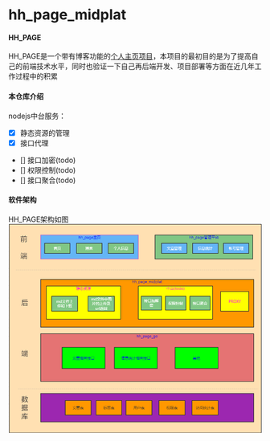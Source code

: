 # hh_page_midplat

#### HH_PAGE
HH_PAGE是一个带有博客功能的[个人主页项目](http://blog.haoqian.icu/info)，本项目的最初目的是为了提高自己的前端技术水平，同时也验证一下自己再后端开发、项目部署等方面在近几年工作过程中的积累

#### 本仓库介绍
nodejs中台服务：
- [x] 静态资源的管理
- [x] 接口代理
- [] 接口加密(todo)
- [] 权限控制(todo)
- [] 接口聚合(todo)


#### 软件架构
HH_PAGE架构如图
![输入图片说明](public/image.png)
